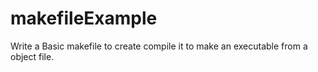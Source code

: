 # makefileExample
Write a Basic makefile to create compile it to make an executable from a object file.
